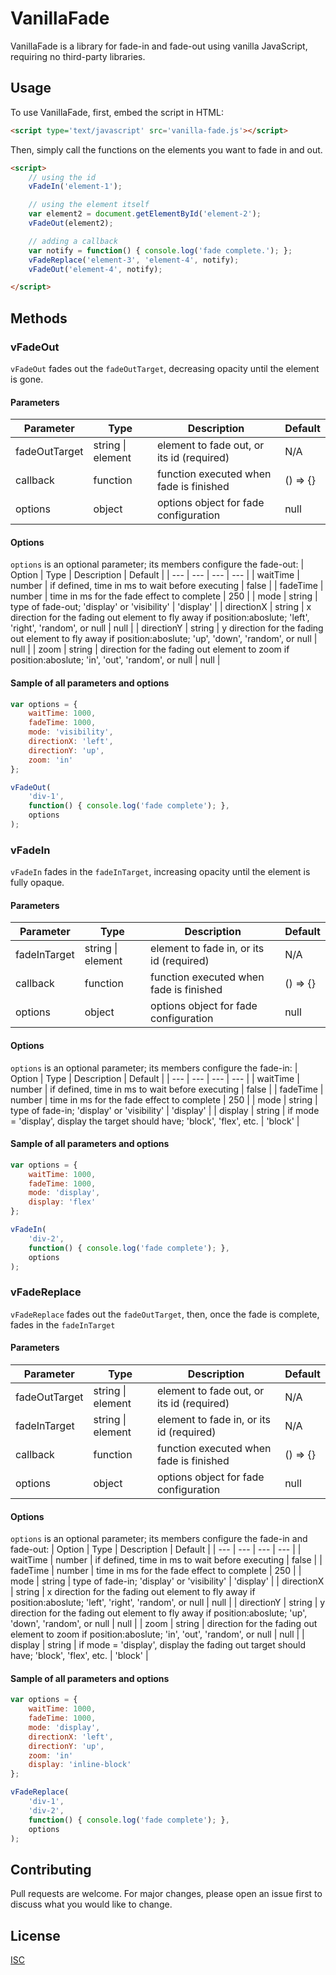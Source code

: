 # VanillaFade

VanillaFade is a library for fade-in and fade-out using vanilla JavaScript, requiring no third-party libraries.

## Usage

To use VanillaFade, first, embed the script in HTML:
```html
<script type='text/javascript' src='vanilla-fade.js'></script>
```
Then, simply call the functions on the elements you want to fade in and out.
```html
<script>
    // using the id
    vFadeIn('element-1');

    // using the element itself
    var element2 = document.getElementById('element-2');
    vFadeOut(element2);

    // adding a callback
    var notify = function() { console.log('fade complete.'); };
    vFadeReplace('element-3', 'element-4', notify);
    vFadeOut('element-4', notify);

</script>
```

## Methods

### vFadeOut
`vFadeOut` fades out the `fadeOutTarget`, decreasing opacity until the element is gone.

#### Parameters
| Parameter | Type | Description | Default |
| --- | --- | --- | --- |
| fadeOutTarget | string \| element | element to fade out, or its id (required) | N/A |
| callback | function | function executed when fade is finished | () => {} |
| options | object | options object for fade configuration | null |

#### Options
`options` is an optional parameter; its members configure the fade-out:
| Option | Type | Description | Default |
| --- | --- | --- | --- |
| waitTime | number | if defined, time in ms to wait before executing | false |
| fadeTime | number | time in ms for the fade effect to complete | 250 |
| mode | string | type of fade-out; 'display' or 'visibility' | 'display' |
| directionX | string | x direction for the fading out element to fly away if position:aboslute; 'left', 'right', 'random', or null | null |
| directionY | string | y direction for the fading out element to fly away if position:aboslute; 'up', 'down', 'random', or null | null |
| zoom | string | direction for the fading out element to zoom if position:aboslute; 'in', 'out', 'random', or null | null |


#### Sample of all parameters and options
```javascript
var options = {
    waitTime: 1000,
    fadeTime: 1000,
    mode: 'visibility',
    directionX: 'left',
    directionY: 'up',
    zoom: 'in'
};

vFadeOut(
    'div-1', 
    function() { console.log('fade complete'); },
    options
);
```

### vFadeIn
`vFadeIn` fades in the `fadeInTarget`, increasing opacity until the element is fully opaque.

#### Parameters
| Parameter | Type | Description | Default |
| --- | --- | --- | --- |
| fadeInTarget | string \| element | element to fade in, or its id (required) | N/A |
| callback | function | function executed when fade is finished | () => {} |
| options | object | options object for fade configuration | null |

#### Options
`options` is an optional parameter; its members configure the fade-in:
| Option | Type | Description | Default |
| --- | --- | --- | --- |
| waitTime | number | if defined, time in ms to wait before executing | false |
| fadeTime | number | time in ms for the fade effect to complete | 250 |
| mode | string | type of fade-in; 'display' or 'visibility' | 'display' |
| display | string | if mode = 'display', display the target should have; 'block', 'flex', etc. | 'block' |


#### Sample of all parameters and options
```javascript
var options = {
    waitTime: 1000,
    fadeTime: 1000,
    mode: 'display',
    display: 'flex'
};

vFadeIn(
    'div-2', 
    function() { console.log('fade complete'); },
    options
);
```

### vFadeReplace
`vFadeReplace` fades out the `fadeOutTarget`, then, once the fade is complete, fades in the `fadeInTarget`

#### Parameters
| Parameter | Type | Description | Default |
| --- | --- | --- | --- |
| fadeOutTarget | string \| element | element to fade out, or its id (required) | N/A |
| fadeInTarget | string \| element | element to fade in, or its id (required) | N/A |
| callback | function | function executed when fade is finished | () => {} |
| options | object | options object for fade configuration | null |

#### Options
`options` is an optional parameter; its members configure the fade-in and fade-out:
| Option | Type | Description | Default |
| --- | --- | --- | --- |
| waitTime | number | if defined, time in ms to wait before executing | false |
| fadeTime | number | time in ms for the fade effect to complete | 250 |
| mode | string | type of fade-in; 'display' or 'visibility' | 'display' |
| directionX | string | x direction for the fading out element to fly away if position:aboslute; 'left', 'right', 'random', or null | null |
| directionY | string | y direction for the fading out element to fly away if position:aboslute; 'up', 'down', 'random', or null | null |
| zoom | string | direction for the fading out element to zoom if position:aboslute; 'in', 'out', 'random', or null | null |
| display | string | if mode = 'display', display the fading out target should have; 'block', 'flex', etc. | 'block' |


#### Sample of all parameters and options
```javascript
var options = {
    waitTime: 1000,
    fadeTime: 1000,
    mode: 'display',
    directionX: 'left',
    directionY: 'up',
    zoom: 'in'
    display: 'inline-block'
};

vFadeReplace(
    'div-1',
    'div-2', 
    function() { console.log('fade complete'); },
    options
);
```

## Contributing
Pull requests are welcome. For major changes, please open an issue first to discuss what you would like to change.


## License
[ISC](https://choosealicense.com/licenses/isc/)
